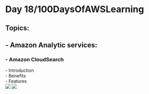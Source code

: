 <h1> Day 18/100DaysOfAWSLearning </h1>
<h2> Topics: </h2>

 <h2>  - Amazon Analytic services: </h2>

<h3> - Amazon CloudSearch </h3>
          - Introduction <br>
          - Benefits <br>
          - Features <br>

<img src = "https://github.com/thetechgirlgita/100-days-of-aws-learning/blob/master/Images/Day19/19_1.jpg?raw=true">
<img src = "https://github.com/thetechgirlgita/100-days-of-aws-learning/blob/master/Images/Day19/19_2.jpg?raw=true">
